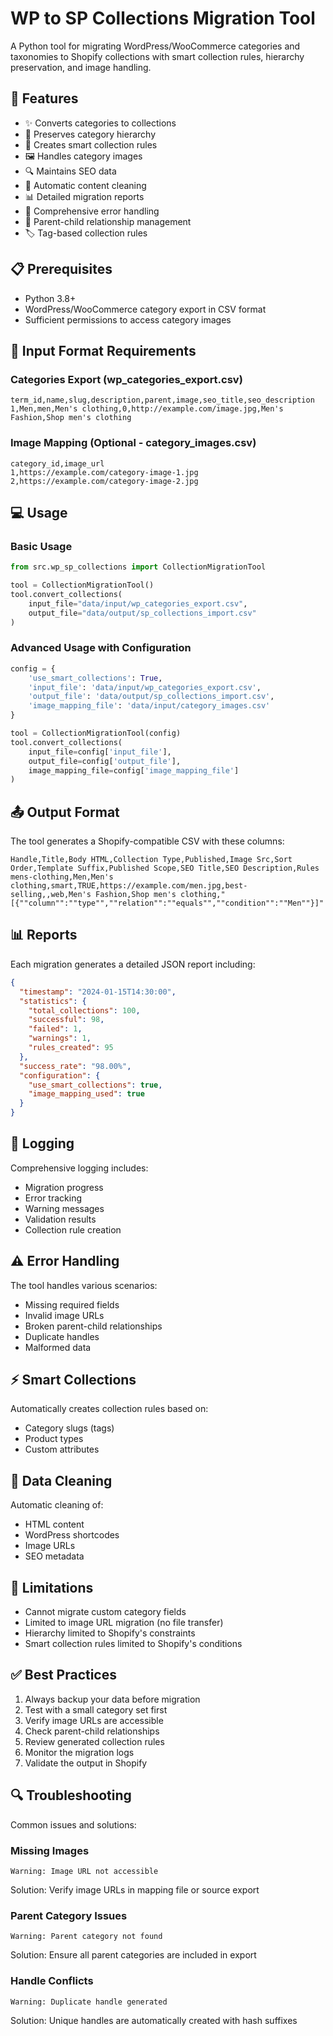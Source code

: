 # WP to SP Collections Migration Tool

A Python tool for migrating WordPress/WooCommerce categories and taxonomies to Shopify collections with smart collection rules, hierarchy preservation, and image handling.

## 🌟 Features

- ✨ Converts categories to collections
- 🌳 Preserves category hierarchy
- 🤖 Creates smart collection rules
- 🖼️ Handles category images
- 🔍 Maintains SEO data
- 🧹 Automatic content cleaning
- 📊 Detailed migration reports
- 🚨 Comprehensive error handling
- 🔄 Parent-child relationship management
- 🏷️ Tag-based collection rules

## 📋 Prerequisites

- Python 3.8+
- WordPress/WooCommerce category export in CSV format
- Sufficient permissions to access category images

## 📝 Input Format Requirements

### Categories Export (wp_categories_export.csv)

```csv
term_id,name,slug,description,parent,image,seo_title,seo_description
1,Men,men,Men's clothing,0,http://example.com/image.jpg,Men's Fashion,Shop men's clothing
```

### Image Mapping (Optional - category_images.csv)

```csv
category_id,image_url
1,https://example.com/category-image-1.jpg
2,https://example.com/category-image-2.jpg
```

## 💻 Usage

### Basic Usage

```python
from src.wp_sp_collections import CollectionMigrationTool

tool = CollectionMigrationTool()
tool.convert_collections(
    input_file="data/input/wp_categories_export.csv",
    output_file="data/output/sp_collections_import.csv"
)
```

### Advanced Usage with Configuration

```python
config = {
    'use_smart_collections': True,
    'input_file': 'data/input/wp_categories_export.csv',
    'output_file': 'data/output/sp_collections_import.csv',
    'image_mapping_file': 'data/input/category_images.csv'
}

tool = CollectionMigrationTool(config)
tool.convert_collections(
    input_file=config['input_file'],
    output_file=config['output_file'],
    image_mapping_file=config['image_mapping_file']
)
```

## 📤 Output Format

The tool generates a Shopify-compatible CSV with these columns:

```csv
Handle,Title,Body HTML,Collection Type,Published,Image Src,Sort Order,Template Suffix,Published Scope,SEO Title,SEO Description,Rules
mens-clothing,Men,Men's clothing,smart,TRUE,https://example.com/men.jpg,best-selling,,web,Men's Fashion,Shop men's clothing,"[{""column"":""type"",""relation"":""equals"",""condition"":""Men""}]"
```

## 📊 Reports

Each migration generates a detailed JSON report including:

```json
{
  "timestamp": "2024-01-15T14:30:00",
  "statistics": {
    "total_collections": 100,
    "successful": 98,
    "failed": 1,
    "warnings": 1,
    "rules_created": 95
  },
  "success_rate": "98.00%",
  "configuration": {
    "use_smart_collections": true,
    "image_mapping_used": true
  }
}
```

## 📝 Logging

Comprehensive logging includes:

- Migration progress
- Error tracking
- Warning messages
- Validation results
- Collection rule creation

## ⚠️ Error Handling

The tool handles various scenarios:

- Missing required fields
- Invalid image URLs
- Broken parent-child relationships
- Duplicate handles
- Malformed data

## ⚡ Smart Collections

Automatically creates collection rules based on:

- Category slugs (tags)
- Product types
- Custom attributes

## 🔄 Data Cleaning

Automatic cleaning of:

- HTML content
- WordPress shortcodes
- Image URLs
- SEO metadata

## 🚫 Limitations

- Cannot migrate custom category fields
- Limited to image URL migration (no file transfer)
- Hierarchy limited to Shopify's constraints
- Smart collection rules limited to Shopify's conditions

## ✅ Best Practices

1. Always backup your data before migration
2. Test with a small category set first
3. Verify image URLs are accessible
4. Check parent-child relationships
5. Review generated collection rules
6. Monitor the migration logs
7. Validate the output in Shopify

## 🔍 Troubleshooting

Common issues and solutions:

### Missing Images

```
Warning: Image URL not accessible
```

Solution: Verify image URLs in mapping file or source export

### Parent Category Issues

```
Warning: Parent category not found
```

Solution: Ensure all parent categories are included in export

### Handle Conflicts

```
Warning: Duplicate handle generated
```

Solution: Unique handles are automatically created with hash suffixes
